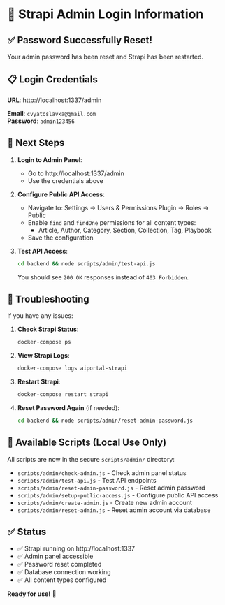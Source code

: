 # 🔑 Strapi Admin Login Information

## ✅ Password Successfully Reset!

Your admin password has been reset and Strapi has been restarted.

## 📋 Login Credentials

**URL**: http://localhost:1337/admin

**Email**: `cvyatoslavka@gmail.com`  
**Password**: `admin123456`

## 🚀 Next Steps

1. **Login to Admin Panel**:
   - Go to http://localhost:1337/admin
   - Use the credentials above

2. **Configure Public API Access**:
   - Navigate to: Settings → Users & Permissions Plugin → Roles → Public
   - Enable `find` and `findOne` permissions for all content types:
     - Article, Author, Category, Section, Collection, Tag, Playbook
   - Save the configuration

3. **Test API Access**:
   ```bash
   cd backend && node scripts/admin/test-api.js
   ```
   You should see `200 OK` responses instead of `403 Forbidden`.

## 🔧 Troubleshooting

If you have any issues:

1. **Check Strapi Status**:
   ```bash
   docker-compose ps
   ```

2. **View Strapi Logs**:
   ```bash
   docker-compose logs aiportal-strapi
   ```

3. **Restart Strapi**:
   ```bash
   docker-compose restart strapi
   ```

4. **Reset Password Again** (if needed):
   ```bash
   cd backend && node scripts/admin/reset-admin-password.js
   ```

## 📁 Available Scripts (Local Use Only)

All scripts are now in the secure `scripts/admin/` directory:

- `scripts/admin/check-admin.js` - Check admin panel status
- `scripts/admin/test-api.js` - Test API endpoints
- `scripts/admin/reset-admin-password.js` - Reset admin password
- `scripts/admin/setup-public-access.js` - Configure public API access
- `scripts/admin/create-admin.js` - Create new admin account
- `scripts/admin/reset-admin.js` - Reset admin account via database

## ✅ Status

- ✅ Strapi running on http://localhost:1337
- ✅ Admin panel accessible
- ✅ Password reset completed
- ✅ Database connection working
- ✅ All content types configured

**Ready for use!** 🎉
